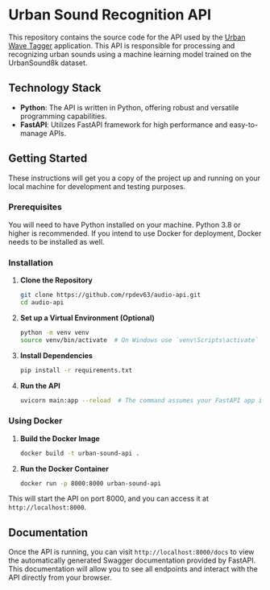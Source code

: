 # Urban Sound Recognition API

This repository contains the source code for the API used by the [Urban Wave Tagger](https://github.com/rpdev63/urban-wav-tagger) application. This API is responsible for processing and recognizing urban sounds using a machine learning model trained on the UrbanSound8k dataset.

## Technology Stack

- **Python**: The API is written in Python, offering robust and versatile programming capabilities.
- **FastAPI**: Utilizes FastAPI framework for high performance and easy-to-manage APIs.

## Getting Started

These instructions will get you a copy of the project up and running on your local machine for development and testing purposes.

### Prerequisites

You will need to have Python installed on your machine. Python 3.8 or higher is recommended. If you intend to use Docker for deployment, Docker needs to be installed as well.

### Installation

1. **Clone the Repository**
   ```bash
   git clone https://github.com/rpdev63/audio-api.git
   cd audio-api
   ```

2. **Set up a Virtual Environment (Optional)**
   ```bash
   python -m venv venv
   source venv/bin/activate  # On Windows use `venv\Scripts\activate`
   ```

3. **Install Dependencies**
   ```bash
   pip install -r requirements.txt
   ```

4. **Run the API**
   ```bash
   uvicorn main:app --reload  # The command assumes your FastAPI app is created in a file called main.py and your FastAPI instance is named app
   ```

### Using Docker

1. **Build the Docker Image**
   ```bash
   docker build -t urban-sound-api .
   ```

2. **Run the Docker Container**
   ```bash
   docker run -p 8000:8000 urban-sound-api
   ```

This will start the API on port 8000, and you can access it at `http://localhost:8000`.

## Documentation

Once the API is running, you can visit `http://localhost:8000/docs` to view the automatically generated Swagger documentation provided by FastAPI. This documentation will allow you to see all endpoints and interact with the API directly from your browser.